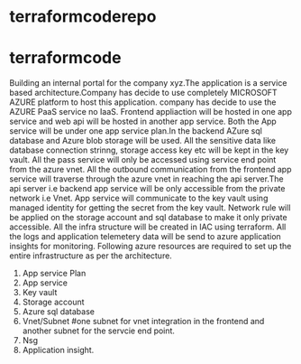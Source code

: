 # terraformcoderepo
# terraformcode

Building an internal portal for the company xyz.The application is a service based architecture.Company has decide to use completely MICROSOFT AZURE platform to host this application.
company has decide to use the AZURE PaaS service no IaaS. Frontend appliaction will be hosted in one app service and web api will be hosted in another app service. Both the App service will be under one app service plan.In the backend AZure sql database and Azure blob storage will be used. All the sensitive data like database connection strinng, storage access key etc will be kept in the key vault. All the pass service will only be accessed using service end point from the azure vnet. All the outbound communication from the frontend app service will traverse through the azure vnet in reaching the api server.The api server i.e backend app service will be only accessible from the private network i.e Vnet. App service will communicate to the key vault using managed identity for getting the secret from the key vault. Network rule will be applied on the storage account and sql database to make it only private accessible. All the infra structure will be created in IAC using terraform. All the logs and application telemetery data will be send to azure application insights for monitoring.
Following azure resources are required to set up the entire infrastructure as per the architecture.
1. App service Plan
2. App service
3. Key vault
4. Storage account
5. Azure sql database
6. Vnet/Subnet #one subnet for vnet integration in the frontend and another subnet for the servcie end point.
7. Nsg 
8. Application insight.
